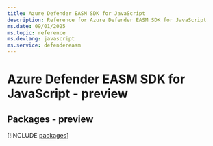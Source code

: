 ```yaml
---
title: Azure Defender EASM SDK for JavaScript
description: Reference for Azure Defender EASM SDK for JavaScript
ms.date: 09/01/2025
ms.topic: reference
ms.devlang: javascript
ms.service: defendereasm
---
```

# Azure Defender EASM SDK for JavaScript - preview
## Packages - preview
[!INCLUDE [packages](defender-easm-index.md)]